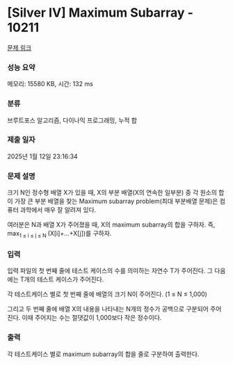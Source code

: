 # [Silver IV] Maximum Subarray - 10211 

[문제 링크](https://www.acmicpc.net/problem/10211) 

### 성능 요약

메모리: 15580 KB, 시간: 132 ms

### 분류

브루트포스 알고리즘, 다이나믹 프로그래밍, 누적 합

### 제출 일자

2025년 1월 12일 23:16:34

### 문제 설명

<p>크기 N인 정수형 배열 X가 있을 때, X의 부분 배열(X의 연속한 일부분) 중 각 원소의 합이 가장 큰 부분 배열을 찾는 Maximum subarray problem(최대 부분배열 문제)은 컴퓨터 과학에서 매우 잘 알려져 있다.</p>

<p>여러분은 N과 배열 X가 주어졌을 때, X의 maximum subarray의 합을 구하자. 즉, max<sub>1 ≤ i ≤  j ≤ N </sub>(X[i]+...+X[j])를 구하자.</p>

### 입력 

 <p>입력 파일의 첫 번째 줄에 테스트 케이스의 수를 의미하는 자연수 T가 주어진다. 그 다음에는 T개의 테스트 케이스가 주어진다.</p>

<p>각 테스트케이스 별로 첫 번째 줄에 배열의 크기 N이 주어진다. (1 ≤ N ≤ 1,000)</p>

<p>그리고 두 번째 줄에 배열 X의 내용을 나타내는 N개의 정수가 공백으로 구분되어 주어진다. 이때 주어지는 수는 절댓값이 1,000보다 작은 정수이다.</p>

### 출력 

 <p>각 테스트케이스 별로 maximum subarray의 합을 줄로 구분하여 출력한다.</p>

